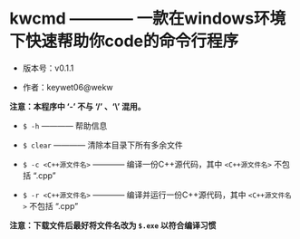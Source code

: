 # kwcmd ———— 一款在windows环境下快速帮助你code的命令行程序

- 版本号：v0.1.1

- 作者：keywet06@wekw

**注意：本程序中 ‘-’ 不与 ‘/’ 、‘\\’ 混用。**

- `$ -h` ———— 帮助信息

- `$ clear` ———— 清除本目录下所有多余文件

- `$ -c <C++源文件名>` ———— 编译一份C++源代码，其中 `<C++源文件名>` 不包括 “.cpp”

- `$ -r <C++源文件名>` ———— 编译并运行一份C++源代码，其中 `<C++源文件名>` 不包括 “.cpp”

**注意：下载文件后最好将文件名改为 `$.exe` 以符合编译习惯**

